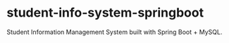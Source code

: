 # student-info-system-springboot
Student Information Management System built with Spring Boot + MySQL.
